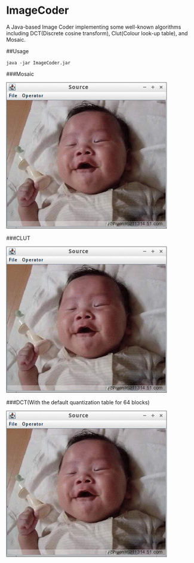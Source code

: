 ImageCoder
==============

A Java-based Image Coder implementing some well-known algorithms including DCT(Discrete cosine transform), Clut(Colour look-up table), and Mosaic.

##Usage

```
java -jar ImageCoder.jar
```

###Mosaic

![Mosaic](/images/mosaic.gif "Mosaic")

###CLUT

![Clut](/images/clut.gif "Clut")

###DCT(With the default quantization table for 64 blocks)

![DCT](/images/dct.gif "DCT")

